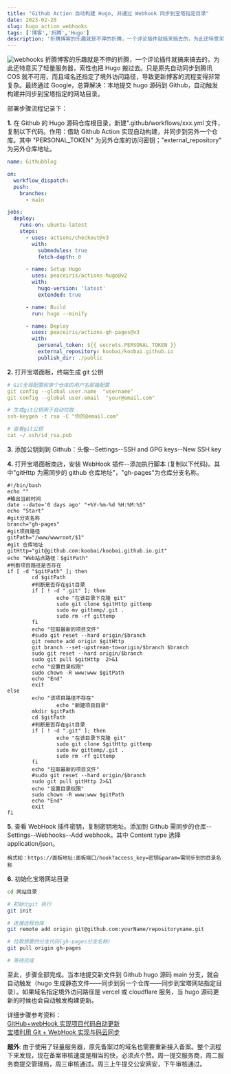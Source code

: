 ```yaml
---
title: "Github Action 自动构建 Hugo, 并通过 Webhook 同步到宝塔指定目录"
date: 2023-02-20
slug: hugo_action_webhooks
tags: ['博客','折腾','Hugo']
description: '折腾博客的乐趣就是不停的折腾，一个评论插件就搞来搞去的，为此还特意买了轻量服务器，索性也把 Hugo 搬过去。只是原先同步到腾讯 COS 就不可用，而且域名还指定了境外访问路径，导致更新博客的流程变得非常复杂。最终通过 Google，总算解决：本地提交 hugo 源码到 Github，自动触发构建并同步到宝塔指定的网站目录。'
---
```

![webhooks](https://img.koobai.com/article/webhooks.svg)
折腾博客的乐趣就是不停的折腾，一个评论插件就搞来搞去的，为此还特意买了轻量服务器，索性也把 Hugo 搬过去。只是原先自动同步到腾讯 COS 就不可用，而且域名还指定了境外访问路径，导致更新博客的流程变得非常复杂。最终通过 Google，总算解决：本地提交 hugo 源码到 Github，自动触发构建并同步到宝塔指定的网站目录。

部署步骤流程记录下：

**1.** 在 Github 的 Hugo 源码仓库根目录，新建".github/workflows/xxx.yml 文件，复制以下代码。作用：借助 Github Action 实现自动构建，并同步到另外一个仓库。其中 "PERSONAL_TOKEN" 为另外仓库的访问密钥；"external_repository" 为另外仓库地址。

```yml
name: Githubblog

on:
  workflow_dispatch:
  push:
    branches:
      - main

jobs:
  deploy:
    runs-on: ubuntu-latest
    steps:
      - uses: actions/checkout@v3
        with:
          submodules: true
          fetch-depth: 0

      - name: Setup Hugo
        uses: peaceiris/actions-hugo@v2
        with:
          hugo-version: 'latest'
          extended: true

      - name: Build
        run: hugo --minify

      - name: Deploy
        uses: peaceiris/actions-gh-pages@v3
        with:
          personal_token: ${{ secrets.PERSONAL_TOKEN }}
          external_repository: koobai/koobai.github.io
          publish_dir: ./public
```

**2.** 打开宝塔面板，终端生成 git 公钥

```yml
# Git全局配置和单个仓库的用户名邮箱配置
git config --global user.name  "username"
git config --global user.email  "your@email.com"

# 生成git公钥用于自动拉取
ssh-keygen -t rsa -C "你的@email.com"

# 查看git公钥
cat ~/.ssh/id_rsa.pub
```

**3.** 添加公钥到到 Github：头像--Settings--SSH and GPG keys--New SSH key

**4.** 打开宝塔面板商店，安装 WebHook 插件--添加执行脚本 (复制以下代码)。其中"gitHttp 为需同步的 github 仓库地址"，"gh-pages"为仓库分支名称。

```script
#!/bin/bash
echo ""
#输出当前时间
date --date='0 days ago' "+%Y-%m-%d %H:%M:%S"
echo "Start"
#git分支名称
branch="gh-pages"
#git项目路径
gitPath="/www/wwwroot/$1"
#git 仓库地址
gitHttp="git@github.com:koobai/koobai.github.io.git"
echo "Web站点路径：$gitPath"
#判断项目路径是否存在
if [ -d "$gitPath" ]; then
        cd $gitPath
        #判断是否存在git目录
        if [ ! -d ".git" ]; then
                echo "在该目录下克隆 git"
                sudo git clone $gitHttp gittemp
                sudo mv gittemp/.git .
                sudo rm -rf gittemp
        fi
        echo "拉取最新的项目文件"
        #sudo git reset --hard origin/$branch
        git remote add origin $gitHttp
        git branch --set-upstream-to=origin/$branch $branch
        sudo git reset --hard origin/$branch
        sudo git pull $gitHttp  2>&1
        echo "设置目录权限"
        sudo chown -R www:www $gitPath
        echo "End"
        exit
else
        echo "该项目路径不存在"
                echo "新建项目目录"
        mkdir $gitPath
        cd $gitPath
        #判断是否存在git目录
        if [ ! -d ".git" ]; then
                echo "在该目录下克隆 git"
                sudo git clone $gitHttp gittemp
                sudo mv gittemp/.git .
                sudo rm -rf gittemp
        fi
        echo "拉取最新的项目文件"
        #sudo git reset --hard origin/$branch
        sudo git pull gitHttp 2>&1
        echo "设置目录权限"
        sudo chown -R www:www $gitPath
        echo "End"
        exit
fi
```

**5.** 查看 WebHook 插件密钥，复制密钥地址。添加到 Github 需同步的仓库--Settings--Webhooks--Add webhook。其中 Content type 选择 application/json。

```
格式如：https://面板地址:面板端口/hook?access_key=密钥&param=需同步到的目录名称
```

**6.** 初始化宝塔网站目录

```sh
cd 网站目录

# 初始化git 执行
git init

# 连接远程仓库
git remote add origin git@github.com:yourName/repositoryname.git

# 拉取想要的分支代码(gh-pages分支名称)
git pull origin gh-pages

# 等待完成
```

至此，步骤全部完成。当本地提交新文件到 Github hugo 源码 main 分支，就会自动触发（hugo 生成静态文件——同步到另一个仓库——同步到宝塔网站指定目录）。如果域名指定境外访问路径是 vercel 或 cloudflare 服务，当 hugo 源码更新的时候也会自动触发构建更新。

详细步骤参考资料：<br />
<a href="https://juejin.cn/post/6974203582602018829" target="_blank">GitHub+webHook 实现项目代码自动更新 </a><br />
<a href="https://cloud.tencent.com/developer/article/2207775?areaSource=&traceId=" target="_blank">宝塔利用 Git + WebHook 实现与码云同步 </a>

**题外**: 由于使用了轻量服务器，原先备案过的域名也需要重新接入备案。整个流程下来发现，现在备案审核速度是相当的快，必须点个赞。周一提交服务商，周二服务商提交管理局，周三审核通过。周三上午提交公安网安，下午审核通过。
